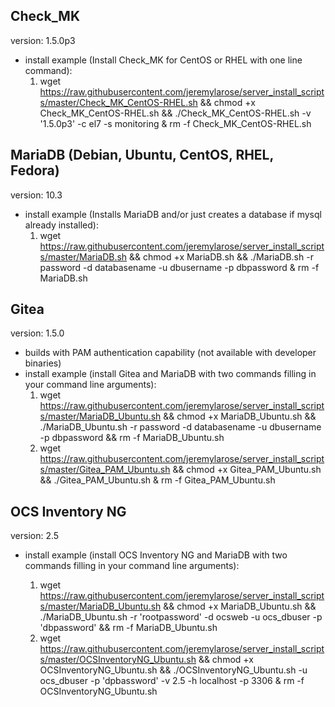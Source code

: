## Check_MK

version: 1.5.0p3


* install example (Install Check_MK for CentOS or RHEL with one line command):
  1. wget https://raw.githubusercontent.com/jeremylarose/server_install_scripts/master/Check_MK_CentOS-RHEL.sh && chmod +x Check_MK_CentOS-RHEL.sh && ./Check_MK_CentOS-RHEL.sh -v '1.5.0p3' -c el7 -s monitoring & rm -f Check_MK_CentOS-RHEL.sh


## MariaDB (Debian, Ubuntu, CentOS, RHEL, Fedora)

version: 10.3

* install example (Installs MariaDB and/or just creates a database if mysql already installed):
  1. wget https://raw.githubusercontent.com/jeremylarose/server_install_scripts/master/MariaDB.sh && chmod +x MariaDB.sh && ./MariaDB.sh -r password -d databasename -u dbusername -p dbpassword & rm -f MariaDB.sh

## Gitea

version: 1.5.0

* builds with PAM authentication capability (not available with developer binaries)
* install example (install Gitea and MariaDB with two commands filling in your command line arguments):
  1. wget https://raw.githubusercontent.com/jeremylarose/server_install_scripts/master/MariaDB_Ubuntu.sh && chmod +x MariaDB_Ubuntu.sh && ./MariaDB_Ubuntu.sh -r password -d databasename -u dbusername -p dbpassword && rm -f MariaDB_Ubuntu.sh
  2. wget https://raw.githubusercontent.com/jeremylarose/server_install_scripts/master/Gitea_PAM_Ubuntu.sh && chmod +x Gitea_PAM_Ubuntu.sh && ./Gitea_PAM_Ubuntu.sh & rm -f Gitea_PAM_Ubuntu.sh

## OCS Inventory NG

version: 2.5

* install example (install OCS Inventory NG and MariaDB with two commands filling in your command line arguments):

  1. wget https://raw.githubusercontent.com/jeremylarose/server_install_scripts/master/MariaDB_Ubuntu.sh && chmod +x MariaDB_Ubuntu.sh && ./MariaDB_Ubuntu.sh -r 'rootpassword' -d ocsweb -u ocs_dbuser -p 'dbpassword' && rm -f MariaDB_Ubuntu.sh
  2. wget https://raw.githubusercontent.com/jeremylarose/server_install_scripts/master/OCSInventoryNG_Ubuntu.sh && chmod +x OCSInventoryNG_Ubuntu.sh && ./OCSInventoryNG_Ubuntu.sh -u ocs_dbuser -p 'dpbassword' -v 2.5 -h localhost -p 3306 & rm -f OCSInventoryNG_Ubuntu.sh
